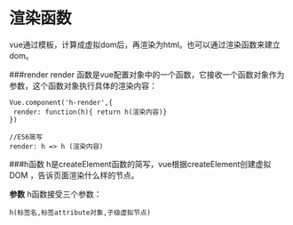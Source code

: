 渲染函数
===================
vue通过模板，计算成虚拟dom后，再渲染为html。也可以通过渲染函数来建立dom。

###render
render 函数是vue配置对象中的一个函数，它接收一个函数对象作为参数，这个函数对象执行具体的渲染内容：
```
Vue.component('h-render',{
 render: function(h){ return h(渲染内容)}
})

//ES6简写
render: h => h (渲染内容)
```
###h函数
h是createElement函数的简写，vue根据createElement创建虚拟 DOM ，告诉页面渲染什么样的节点。

**参数**
h函数接受三个参数：
```
h(标签名,标签attribute对象,子级虚拟节点)
```

